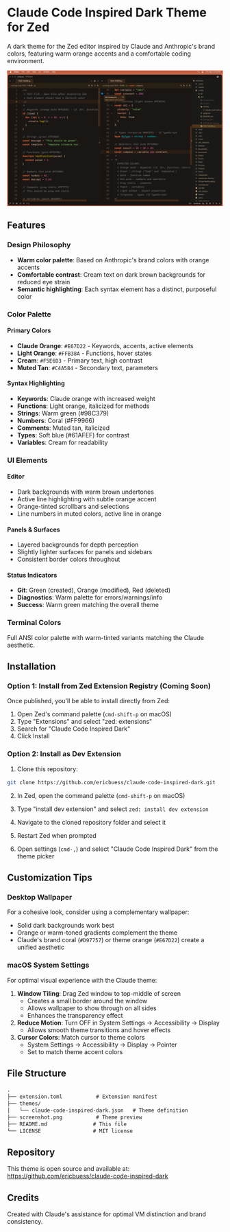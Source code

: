 # Claude Code Inspired Dark Theme for Zed

A dark theme for the Zed editor inspired by Claude and Anthropic's brand colors, featuring warm orange accents and a comfortable coding environment.

![Claude Code Dark Theme Preview](screenshot.png)

## Features

### Design Philosophy
- **Warm color palette**: Based on Anthropic's brand colors with orange accents
- **Comfortable contrast**: Cream text on dark brown backgrounds for reduced eye strain
- **Semantic highlighting**: Each syntax element has a distinct, purposeful color

### Color Palette

#### Primary Colors
- **Claude Orange**: `#E67D22` - Keywords, accents, active elements
- **Light Orange**: `#FFB38A` - Functions, hover states
- **Cream**: `#F5E6D3` - Primary text, high contrast
- **Muted Tan**: `#C4A584` - Secondary text, parameters

#### Syntax Highlighting
- **Keywords**: Claude orange with increased weight
- **Functions**: Light orange, italicized for methods
- **Strings**: Warm green (#98C379)
- **Numbers**: Coral (#FF9966)
- **Comments**: Muted tan, italicized
- **Types**: Soft blue (#61AFEF) for contrast
- **Variables**: Cream for readability

### UI Elements

#### Editor
- Dark backgrounds with warm brown undertones
- Active line highlighting with subtle orange accent
- Orange-tinted scrollbars and selections
- Line numbers in muted colors, active line in orange

#### Panels & Surfaces
- Layered backgrounds for depth perception
- Slightly lighter surfaces for panels and sidebars
- Consistent border colors throughout

#### Status Indicators
- **Git**: Green (created), Orange (modified), Red (deleted)
- **Diagnostics**: Warm palette for errors/warnings/info
- **Success**: Warm green matching the overall theme

### Terminal Colors
Full ANSI color palette with warm-tinted variants matching the Claude aesthetic.


## Installation

### Option 1: Install from Zed Extension Registry (Coming Soon)
Once published, you'll be able to install directly from Zed:
1. Open Zed's command palette (`cmd-shift-p` on macOS)
2. Type "Extensions" and select "zed: extensions"
3. Search for "Claude Code Inspired Dark"
4. Click Install

### Option 2: Install as Dev Extension
1. Clone this repository:
```bash
git clone https://github.com/ericbuess/claude-code-inspired-dark.git
```

2. In Zed, open the command palette (`cmd-shift-p` on macOS)

3. Type "install dev extension" and select `zed: install dev extension`

4. Navigate to the cloned repository folder and select it

5. Restart Zed when prompted

6. Open settings (`cmd-,`) and select "Claude Code Inspired Dark" from the theme picker

## Customization Tips

### Desktop Wallpaper
For a cohesive look, consider using a complementary wallpaper:
- Solid dark backgrounds work best
- Orange or warm-toned gradients complement the theme
- Claude's brand coral (`#D97757`) or theme orange (`#E67D22`) create a unified aesthetic

### macOS System Settings
For optimal visual experience with the Claude theme:
1. **Window Tiling**: Drag Zed window to top-middle of screen
   - Creates a small border around the window
   - Allows wallpaper to show through on all sides
   - Enhances the transparency effect
2. **Reduce Motion**: Turn OFF in System Settings → Accessibility → Display
   - Allows smooth theme transitions and hover effects
3. **Cursor Colors**: Match cursor to theme colors
   - System Settings → Accessibility → Display → Pointer
   - Set to match theme accent colors

## File Structure
```
.
├── extension.toml           # Extension manifest
├── themes/
│   └── claude-code-inspired-dark.json   # Theme definition
├── screenshot.png           # Theme preview
├── README.md               # This file
└── LICENSE                 # MIT license
```

## Repository
This theme is open source and available at:
https://github.com/ericbuess/claude-code-inspired-dark

## Credits
Created with Claude's assistance for optimal VM distinction and brand consistency.